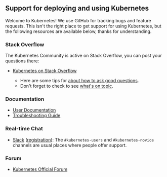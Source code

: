 ## Support for deploying and using Kubernetes

Welcome to Kubernetes! We use GitHub for tracking bugs and feature requests.
This isn't the right place to get support for using Kubernetes, but the following
resources are available below, thanks for understanding.

### Stack Overflow

The Kubernetes Community is active on Stack Overflow, you can post your questions there:

* [Kubernetes on Stack Overflow](https://stackoverflow.com/questions/tagged/kubernetes)

  * Here are some tips for [about how to ask good questions](https://stackoverflow.com/help/how-to-ask).
  * Don't forget to check to see [what's on topic](https://stackoverflow.com/help/on-topic).

### Documentation

* [User Documentation](https://kubernetes.io/docs/)
* [Troubleshooting Guide](https://kubernetes.io/docs/tasks/debug/)

### Real-time Chat

* [Slack](https://kubernetes.slack.com) ([registration](https://slack.k8s.io)):
The `#kubernetes-users` and `#kubernetes-novice` channels are usual places where
people offer support.

### Forum

* [Kubernetes Official Forum](https://discuss.kubernetes.io)

